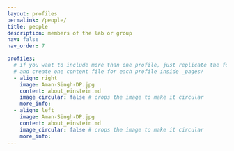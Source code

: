 ```yaml
---
layout: profiles
permalink: /people/
title: people
description: members of the lab or group
nav: false
nav_order: 7

profiles:
  # if you want to include more than one profile, just replicate the following block
  # and create one content file for each profile inside _pages/
  - align: right
    image: Aman-Singh-DP.jpg
    content: about_einstein.md
    image_circular: false # crops the image to make it circular
    more_info: 
  - align: left
    image: Aman-Singh-DP.jpg
    content: about_einstein.md
    image_circular: false # crops the image to make it circular
    more_info: 
---
```

